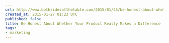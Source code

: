 ```yaml
---
url: http://www.bothsidesofthetable.com/2015/01/25/be-honest-about-whether-your-product-really-makes-a-difference/
created_at: 2015-01-27 01:23 UTC
published: false
title: Be Honest About Whether Your Product Really Makes a Difference
tags:
- marketing
---
```



